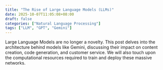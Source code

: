 ```yaml
---
title: "The Rise of Large Language Models (LLMs)"
date: 2025-10-07T11:05:08+08:00
draft: false
categories: ["Natural Language Processing"]
tags: ["LLM", "GPT", "Gemini"]
---
```


Large Language Models are no longer a novelty. This post delves into the architecture behind models like Gemini, discussing their impact on content creation, code generation, and customer service. We will also touch upon the computational resources required to train and deploy these massive networks.